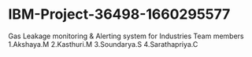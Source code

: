 # IBM-Project-36498-1660295577
Gas Leakage monitoring &amp; Alerting system for Industries
Team members
      1.Akshaya.M
      2.Kasthuri.M
      3.Soundarya.S
      4.Sarathapriya.C

